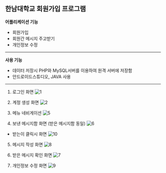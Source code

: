 한남대학교 회원가입 프로그램
---
**어플리케이션 기능**
* 회원가입
* 회원간 메시지 주고받기
* 개인정보 수정

* * *
**사용 기능**
* 데이터 저장시 PHP와 MySQL서버를 이용하여 원격 서버에 저장함
* 안드로이드스튜디오, JAVA 사용

* * *
1. 로그인 화면
![1](https://user-images.githubusercontent.com/70643208/94363983-11ca5580-0101-11eb-8034-f5517c6efc4c.PNG)

2. 계정 생성 화면
![2](https://user-images.githubusercontent.com/70643208/94363994-2eff2400-0101-11eb-8746-77b16e044a02.PNG)

3. 메뉴 네비게이션 
![5](https://user-images.githubusercontent.com/70643208/94364008-4dfdb600-0101-11eb-89a1-4c1f4121e35c.PNG)

4. 보낸 메시지함 화면 (받은 메시지함 동일)
![6](https://user-images.githubusercontent.com/70643208/94364016-6241b300-0101-11eb-9624-36974af9cb00.PNG)
* 받는이 클릭시 화면
![10](https://user-images.githubusercontent.com/70643208/94364067-ab920280-0101-11eb-93f9-d2927a28cfda.PNG)

5. 메시지 작성 화면
![8](https://user-images.githubusercontent.com/70643208/94364033-7980a080-0101-11eb-9846-3757a58c3d0c.PNG)

6. 받은 메시지 확인 화면
![7](https://user-images.githubusercontent.com/70643208/94364052-8dc49d80-0101-11eb-917a-b666200d3ca0.PNG)

7. 개인정보 수정 화면
![9](https://user-images.githubusercontent.com/70643208/94364076-bb114b80-0101-11eb-8c63-24547de25168.PNG)
